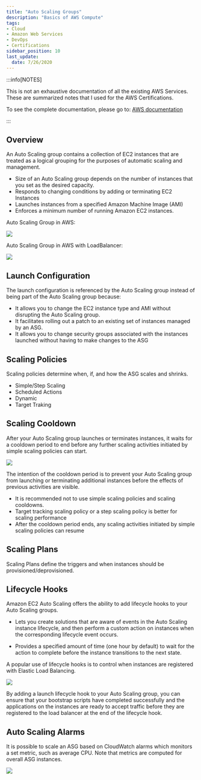 ```yaml
---
title: "Auto Scaling Groups"
description: "Basics of AWS Compute"
tags: 
- Cloud
- Amazon Web Services
- DevOps
- Certifications
sidebar_position: 10
last_update:
  date: 7/26/2020
---
```



:::info[NOTES]

This is not an exhaustive documentation of all the existing AWS Services. These are summarized notes that I used for the AWS Certifications.

To see the complete documentation, please go to: [AWS documentation](https://docs.aws.amazon.com/)

:::



## Overview

An Auto Scaling group contains a collection of EC2 instances that are treated as a logical grouping for the purposes of automatic scaling and management.

- Size of an Auto Scaling group depends on the number of instances that you set as the desired capacity.
- Responds to changing conditions by adding or terminating EC2 Instances
- Launches instances from a specified Amazon Machine Image (AMI)
- Enforces a minimum number of running Amazon EC2 instances.

Auto Scaling Group in AWS:

<div class="img-center"> 

![](/img/docs/aws-asg-in-aws.png)

</div>


Auto Scaling Group in AWS with LoadBalancer:

<div class="img-center"> 

![](/img/docs/aws-asg-in-aws-with-lb.png)

</div>



## Launch Configuration

The launch configuration is referenced by the Auto Scaling group instead of being part of the Auto Scaling group because:

- It allows you to change the EC2 instance type and AMI without disrupting the Auto Scaling group.
- It facilitates rolling out a patch to an existing set of instances managed by an ASG.
- It allows you to change security groups associated with the instances launched without having to make changes to the ASG

## Scaling Policies

Scaling policies determine when, if, and how the ASG scales and shrinks.

- Simple/Step Scaling 
- Scheduled Actions 
- Dynamic 
- Target Traking 

## Scaling Cooldown 

After your Auto Scaling group launches or terminates instances, it waits for a cooldown period to end before any further scaling activities initiated by simple scaling policies can start. 

<div class="img-center"> 

![](/img/docs/scalingcooldown-2024.png)

</div>


The intention of the cooldown period is to prevent your Auto Scaling group from launching or terminating additional instances before the effects of previous activities are visible.

- It is recommended not to use simple scaling policies and scaling cooldowns.
- Target tracking scaling policy or a step scaling policy is better for scaling performance
- After the cooldown period ends, any scaling activities initiated by simple scaling policies can resume

## Scaling Plans

Scaling Plans define the triggers and when instances should be provisioned/deprovisioned.


## Lifecycle Hooks 

Amazon EC2 Auto Scaling offers the ability to add lifecycle hooks to your Auto Scaling groups. 

- Lets you create solutions that are aware of events in the Auto Scaling instance lifecycle, and then perform a custom action on instances when the corresponding lifecycle event occurs. 

- Provides a specified amount of time (one hour by default) to wait for the action to complete before the instance transitions to the next state.

A popular use of lifecycle hooks is to control when instances are registered with Elastic Load Balancing. 

![](/img/docs/aws-asg-lifecyclehook-diag.png)


By adding a launch lifecycle hook to your Auto Scaling group, you can ensure that your bootstrap scripts have completed successfully and the applications on the instances are ready to accept traffic before they are registered to the load balancer at the end of the lifecycle hook.

## Auto Scaling Alarms 


It is possible to scale an ASG based on CloudWatch alarms which monitors a set metric, such as average CPU. Note that metrics are computed for overall ASG instances. 

<div class="img-center"> 

![](/img/docs/aws-elb-alarms-based-on-cw-alarm.png)


</div>
  